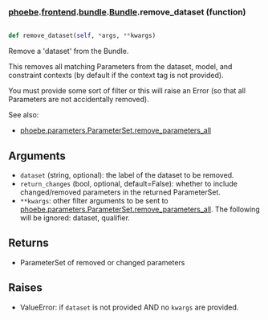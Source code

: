 ### [phoebe](phoebe.md).[frontend](phoebe.frontend.md).[bundle](phoebe.frontend.bundle.md).[Bundle](phoebe.frontend.bundle.Bundle.md).remove_dataset (function)


```py

def remove_dataset(self, *args, **kwargs)

```



Remove a 'dataset' from the Bundle.

This removes all matching Parameters from the dataset, model, and
constraint contexts (by default if the context tag is not provided).

You must provide some sort of filter or this will raise an Error (so
that all Parameters are not accidentally removed).

See also:
* [phoebe.parameters.ParameterSet.remove_parameters_all](phoebe.parameters.ParameterSet.remove_parameters_all.md)

Arguments
----------
* `dataset` (string, optional): the label of the dataset to be removed.
* `return_changes` (bool, optional, default=False): whether to include
    changed/removed parameters in the returned ParameterSet.
* `**kwargs`: other filter arguments to be sent to
    [phoebe.parameters.ParameterSet.remove_parameters_all](phoebe.parameters.ParameterSet.remove_parameters_all.md).  The following
    will be ignored: dataset, qualifier.

Returns
-----------
* ParameterSet of removed or changed parameters

Raises
--------
* ValueError: if `dataset` is not provided AND no `kwargs` are provided.

